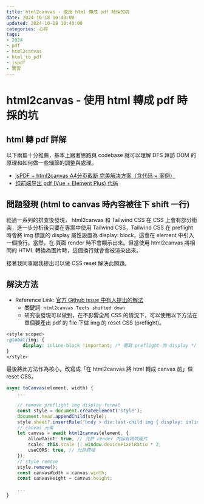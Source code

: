 ```yaml
---
title: html2canvas - 使用 html 轉成 pdf 時採的坑
date: 2024-10-18 10:40:00
updated: 2024-10-18 10:40:00
categories: 心得
tags: 
- 2024
- pdf
- html2canvas
- html_to_pdf
- jspdf
- 實習
---
```


# html2canvas - 使用 html 轉成 pdf 時採的坑

## html 轉 pdf 詳解
以下兩篇十分推薦，基本上跟著思路與 codebase 就可以理解 DFS 拜訪 DOM 的原理和如何做一些細節的調整與處理。
* [jsPDF + html2canvas A4分页截断 完美解决方案（含代码 + 案例）](https://juejin.cn/post/7138370283739545613)
* [纯前端导出 pdf (Vue + Element Plus) 代码](https://gitee.com/jseven68/vue-pdf2)
## 問題發現 (html to canvas 時內容被往下 shift 一行)
經過一系列的排查後發現， html2canvas 和 Tailwind CSS 在 CSS 上會有部分衝突，進一步分析後只要在專案中使用 Tailwind CSS，Tailwind CSS 在 preflight 時會將 img 標籤的 display 屬性設置為 display: block，這會在 element 中引入一個換行。當然，在 頁面 render 時不會顯示出來。但當使用 html2canvas 將相同的 HTML 轉換為圖片時，這個換行就會會被渲染出來。

接著我同事跟我提出可以做 CSS reset 解決此問題。


## 解決方法
- Reference Link: [官方 Github issue 中有人提出的解法](https://github.com/niklasvh/html2canvas/issues/2775#issuecomment-1204988157)
  - 關鍵詞: `html2canvas Texts shifted down`
  - 研究後發現可以做到，在不影響全局 CSS 的情況下，可以使用以下方法在單個要產出 pdf 的 file 下做 img 的 reset CSS (preflight)。


```css
<style scoped> 
:global(img) { 
      display: inline-block !important; /* 覆寫 preflight 的 display */
} 
</style>
```

最後將此方法作為核心，改寫成「在 html2canvas 將 html 轉成 canvas 前」做 reset CSS。

```ts
async toCanvas(element, width) {
    ...
    
    // remove preflight img display format
    const style = document.createElement('style');
    document.head.appendChild(style);
    style.sheet?.insertRule('body > div:last-child img { display: inline-block; }');
    // canvas 元素
    let canvas = await html2canvas(element, {
        allowTaint: true, // 允許 render 內容有跨域圖片
        scale: this.scale || window.devicePixelRatio * 2,
        useCORS: true, // 允許跨域
    });
    // style remove
    style.remove();
    const canvasWidth = canvas.width;
    const canvasHeight = canvas.height;
    
    ...
}
```